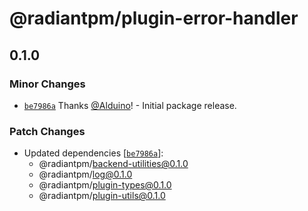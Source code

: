 # @radiantpm/plugin-error-handler

## 0.1.0
### Minor Changes



- [`be7986a`](https://github.com/RadiantGuild/Apps.RadiantPM/commit/be7986a62980476e650169f8ec49445ff1943d89) Thanks [@Alduino](https://github.com/Alduino)! - Initial package release.


### Patch Changes

- Updated dependencies [[`be7986a`](https://github.com/RadiantGuild/Apps.RadiantPM/commit/be7986a62980476e650169f8ec49445ff1943d89)]:
  - @radiantpm/backend-utilities@0.1.0
  - @radiantpm/log@0.1.0
  - @radiantpm/plugin-types@0.1.0
  - @radiantpm/plugin-utils@0.1.0
